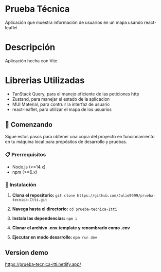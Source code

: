 # Prueba Técnica 

Aplicación que muestra información de usuarios en un mapa usando react-leaflet

# Descripción

Aplicación hecha con Vite

# Librerias Utilizadas

- TanStack Query, para el manejo eficiente de las peticiones http
- Zustand, para manejar el estado de la aplicacion
- MUI Material, para contruir la interfaz de usuario
- react-leaflet, para utilizar el mapa de los usuarios

## 🚀 Comenzando

Sigue estos pasos para obtener una copia del proyecto en funcionamiento en tu máquina local para propósitos de desarrollo y pruebas.

### 📋 Prerrequisitos

- Node.js (>=14.x)
- npm (>=6.x)

### 🔧 Instalación

1. **Clona el repositorio:**
  ```git clone https://github.com/Julio9999/prueba-tecnica-Itti.git```

2. **Navega hasta el directorio:**
  ```cd prueba-tecnica-Itti```

3. **Instala las dependencias:**
  ```npm i```

4. **Clonar el archivo .env.template y renombrarlo como .env**

5. **Ejecutar en modo desarrollo:**
  ```npm run dev```

## Version demo

https://prueba-tecnica-itti.netlify.app/